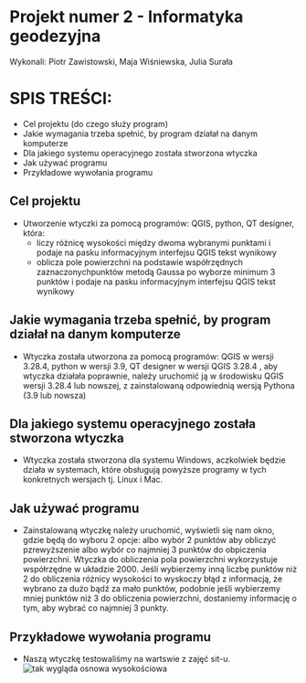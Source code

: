 # Projekt numer 2 - Informatyka geodezyjna
  Wykonali: Piotr Zawistowski, Maja Wiśniewska, Julia Surała

# SPIS TREŚCI:
  * Cel projektu (do czego służy program)
  * Jakie wymagania trzeba spełnić, by program działał na danym komputerze
  * Dla jakiego systemu operacyjnego została stworzona wtyczka
  * Jak używać programu
  * Przykładowe wywołania programu 

## Cel projektu
  * Utworzenie wtyczki za pomocą programów: QGIS, python,  QT designer, która: 
      - liczy różnicę wysokości między dwoma wybranymi punktami i podaje na pasku informacyjnym interfejsu QGIS tekst wynikowy
      - oblicza pole powierzchni na podstawie współrzędnych zaznaczonychpunktów metodą Gaussa po wyborze minimum 3 punktów i podaje na pasku informacyjnym interfejsu QGIS tekst wynikowy

## Jakie wymagania trzeba spełnić, by program działał na danym komputerze
  * Wtyczka została utworzona za pomocą programów: QGIS w wersji 3.28.4, python w wersji 3.9,  QT designer w wersji QGIS 3.28.4 , aby wtyczka działała poprawnie, należy uruchomić ją w środowisku QGIS wersji 3.28.4 lub nowszej, z zainstalowaną odpowiednią wersją Pythona (3.9 lub nowsza)

## Dla jakiego systemu operacyjnego została stworzona wtyczka
  * Wtyczka została stworzona dla systemu Windows, aczkolwiek będzie działa w systemach, które obsługują powyższe programy w tych konkretnych wersjach tj. Linux i Mac. 

## Jak używać programu
  * Zainstalowaną wtyczkę należy uruchomić, wyświetli się nam okno, gdzie będą do wyboru 2 opcje: albo wybór 2 punktów aby obliczyć pzrewyższenie albo wybór co najmniej 3 punktów do obpiczenia powierzchni. Wtyczka do obliczenia pola powierzchni wykorzystuje współrzędne w układzie 2000. Jeśli wybierzemy inną liczbę punktów niż 2 do obliczenia różnicy wysokości to wyskoczy błąd z informacją, że wybrano za dużo bądź za mało punktów, podobnie jeśli wybierzemy mniej punktów niż 3 do obliczenia powierzchni, dostaniemy informację o tym, aby wybrać co najmniej 3 punkty.  


##  Przykładowe wywołania programu 
  * Naszą wtyczkę testowaliśmy na wartswie z zajęć sit-u.  
![tak wygląda osnowa wysokościowa](https://github.com/harrypjoterr/Projetk2_ig/assets/129081913/8b65dbac-5a6a-4d3e-a773-a18f61a1f908)

